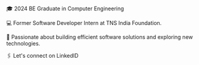 🎓 2024 BE Graduate in Computer Engineering

💻 Former Software Developer Intern at TNS India Foundation.

🌱 Passionate about building efficient software solutions and exploring new technologies.

🖇 Let's connect on LinkedID


